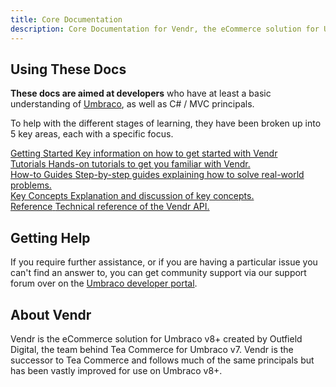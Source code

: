 ```yaml
---
title: Core Documentation
description: Core Documentation for Vendr, the eCommerce solution for Umbraco v8+
---
```


## Using These Docs

**These docs are aimed at developers** who have at least a basic understanding of  [Umbraco](https://umbraco.com), as well as C# / MVC principals.

 To help with the different stages of learning, they have been broken up into 5 key areas, each with a specific focus.

<div class="tile-grid mb-6">
  <div class="tile-grid__cell w-full">
    <a href="getting-started/" class="tile flex">
      <span class="pr-2">
        <badge value="1" />
      </span>
      <span>
        <span class="tile__heading">Getting Started</span>
        <span class="tile__body">Key information on how to get started with Vendr</span>
      </span>
    </a>
  </div>
  <div class="tile-grid__cell w-full md:w-1/2">
    <a href="tutorials/" class="tile h-full flex">
      <span class="pr-2">
        <badge value="2" /> 
      </span>
      <span>
        <span class="tile__heading">Tutorials</span>
        <span class="tile__body">Hands-on tutorials to get you familiar with Vendr.</span>
      </span>
    </a>
  </div>
  <div class="tile-grid__cell w-full md:w-1/2">
    <a href="how-to-guides/" class="tile h-full flex">
      <span class="pr-2">
        <badge value="3" />
      </span>
      <span>
        <span class="tile__heading">How-to Guides</span>
        <span class="tile__body">Step-by-step guides explaining how to solve real-world problems.</span>
      </span>
    </a>
  </div>
  <div class="tile-grid__cell w-full md:w-1/2">
    <a href="key-concepts/" class="tile h-full flex">
      <span class="pr-2">
        <badge value="4" /> 
      </span>
      <span>
        <span class="tile__heading">Key Concepts</span>
        <span class="tile__body">Explanation and discussion of key concepts.</span>
      </span>
    </a>
  </div>
  <div class="tile-grid__cell w-full md:w-1/2">
    <a href="reference/" class="tile h-full flex">
      <span class="pr-2">
        <badge value="5" />
      </span>
      <span>
        <span class="tile__heading">Reference</span>
        <span class="tile__body">Technical reference of the Vendr API.</span>
      </span>
    </a>
  </div>
</div>

## Getting Help

If you require further assistance, or if you are having a particular issue you can't find an answer to, you can get community support via our support forum over on the [Umbraco developer portal](https://our.umbraco.com/packages/website-utilities/vendr/vendr-support/).

## About Vendr

Vendr is the eCommerce solution for Umbraco v8+ created by Outfield Digital, the team behind Tea Commerce for Umbraco v7. Vendr is the successor to Tea Commerce and follows much of the same principals but has been vastly improved for use on Umbraco v8+.